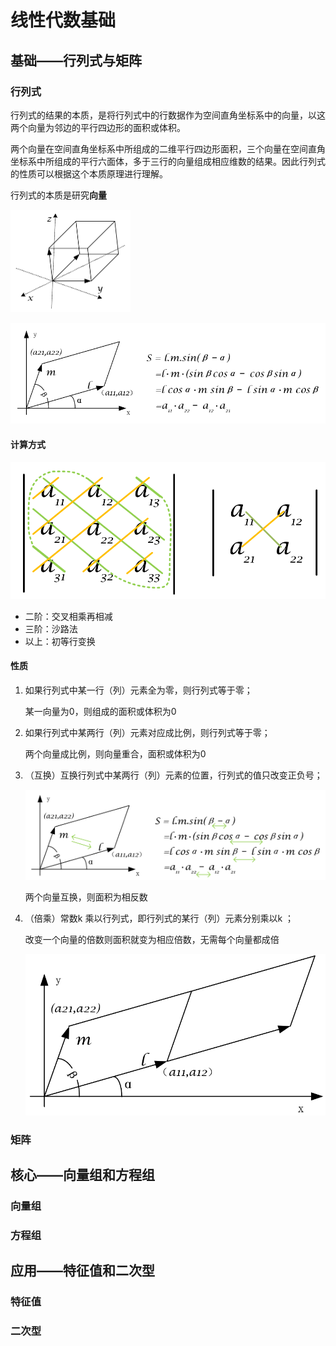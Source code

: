 # 线性代数基础

## 基础——行列式与矩阵

### 行列式

行列式的结果的本质，是将行列式中的行数据作为空间直角坐标系中的向量，以这两个向量为邻边的平行四边形的面积或体积。

两个向量在空间直角坐标系中所组成的二维平行四边形面积，三个向量在空间直角坐标系中所组成的平行六面体，多于三行的向量组成相应维数的结果。因此行列式的性质可以根据这个本质原理进行理解。

行列式的本质是研究**向量**

<img src="MDpic/image-20200417202951717.png" alt="image-20200417202951717" style="zoom: 50%;" />

![image-20200417201812856](MDpic/image-20200417201812856.png)

#### 计算方式

![image-20200417210429286](MDpic/image-20200417210429286.png)

- 二阶：交叉相乘再相减
- 三阶：沙路法
- 以上：初等行变换

#### 性质

1. 如果行列式中某一行（列）元素全为零，则行列式等于零；

   某一向量为0，则组成的面积或体积为0

2. 如果行列式中某两行（列）元素对应成比例，则行列式等于零； 

   两个向量成比例，则向量重合，面积或体积为0

3. （互换）互换行列式中某两行（列）元素的位置，行列式的值只改变正负号； 

   ![image-20200417211136053](MDpic/image-20200417211136053.png)

   两个向量互换，则面积为相反数

4. （倍乘）常数k 乘以行列式，即行列式的某行（列）元素分别乘以k ； 

   改变一个向量的倍数则面积就变为相应倍数，无需每个向量都成倍

   ![image-20200417211516046](MDpic/image-20200417211516046.png)

### 矩阵







## 核心——向量组和方程组

### 向量组



### 方程组









## 应用——特征值和二次型

### 特征值



### 二次型